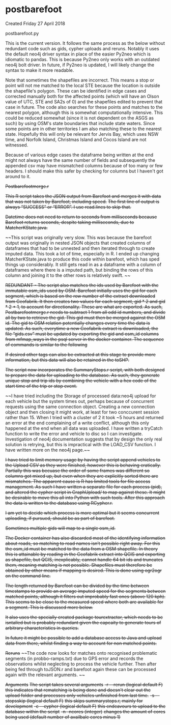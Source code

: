 # postbarefoot
Created Friday 27 April 2018

postbarefoot.py

This is the current version. It follows the same process as the below without redundant code such as gids, cypher uploads and reruns.
Notably it uses the default neo4j driver syntax in place of the easier Py2neo which is idiomatic to pandas. This is because Py2neo only works with an outdated neo4j bolt driver. In future, if Py2neo is updated, I will likely change the syntax to make it more readable.

Note that sometimes the shapefiles are incorrect. This means a stop or point will not me matched to the local STE because the location is outside the shapefile's polygon. These can be identified in edge cases and corrected manually both for the affected points (which will have an Olson value of UTC, STE and SA2s of 0) and the shapefiles edited to prevent that case in future. The code also searches for these points and matches to the nearest polygon, although this is somewhat computationally intensive. This could be reduced somewhat (since it is not dependent on the ASGS as such) by using OSM's state boundaries that include state waters. Since some points are in other territories I am also matching these to the nearest state. Hopefully this will only be relevant for Jervis Bay, which uses NSW time, and  Norfolk Island, Christmas Island and Cocos Island are not witnessed.

Because of various edge cases the dataframe being written at the end might not always have the same number of fields and subsequently the appended csv may have mismatched columns because of too many or few headers. I should make this safer by checking for columns but I haven't got around to it.

~~Postbarefootmerge.r~~

~~This R script takes the JSON output from Barefoot and merges it with data that was not taken by Barefoot, including speed.~~
~~The first line of output is always “SUCCESS” or “ERROR”. I use read.lines to skip that.~~

~~Datetime does not need to return to seconds from milliseconds because Barefoot returns seconds, despite taking milliseconds, due to MatcherKState.java.~~


~~This script was originally very slow. This was because the barefoot output was originally in nested JSON objects that created columns of dataframes that had to be unnested and then iterated through to create imputed data. This took a lot of time, especially in R. I ended up changing MatcherKState.java to produce this code within barefoot, which has sped things up considerably. It still gets read in as a dataframe with a column of dataframes where there is a imputed path, but binding the rows of this column and joining it to the other rows is relatively swift. ~~


~~REDUNDANT - The script also matches the ids used by Barefoot with the immutable osm_ids used by OSM. Barefoot initially uses the gid for each segment, which is based on the row number of the extract downloaded from Geofabrik. It then creates two values for each segment, gid * 2 and gid * 2 + 1, to account for directionality. These are what are exported. As such, Postbarefootmerge.r needs to subtract 1 from all odd id numbers, and divide all by two to retrieve the gid. This gid must then be merged against the OSM id. The gid to OSM relation potentially changes every time the data is updated. As such, everytime a new Geofabrik extract is downloaded, the file “gids.csv” must be updated by exporting the gid and osm_id columns from mfmap_ways in the psql server in the docker container. The sequence of commands is similar to the following~~

~~If desired other tags can also be extracted at this stage to provide more information, but this data will also be retained in the toSHP.~~

~~The script now incorporates the SummaryStops.r script, with both designed to prepare the data for uploading to the database. As such, they generate unique stop and trip ids by combining the vehicle with a hex code of the start time of the trip or stop event.~~

~~I have tried including the Storage of processed data:neo4j upload for each vehicle but the system times out, perhaps because of concurrent requests using the same connection object. Creating a new connection object and then closing it might work, at least for two conccurent session rather than 15. When I tried with a cluster of 2 it took ~5 hours and returned an error at the end complaining of a write conflict, although this only happened at the end when all data was uploaded. I have written a tryCatch function to write the error and vehicle to disc so I can investigate. Investigation of neo4j documentation suggests that by design the only real solution is retrying, but this is impractical with the LOAD_CSV function. I have written more on the neo4j page.~~

~~I have tried to limit memory usage by having the script append vehicles to the Upload CSV as they were finished, however this is behaving eratically. Partially this was becuase the order of some frames was different so columns got mixed up, but even when they are explicitly sorted there are mismatches. The apparent cause is R has limited tools for file access management. As such I have written a separate file for each process (pid), and altered the cypher script in GraphUpload/ to map against these. It might be desirable to move this all into Python with such tools. After this approach the data is written to the database using RCypher.r.~~

~~I am yet to decide which process is more optimal but it seems concurrent uploading, if pursued, should be as part of barefoot.~~

~~Sometimes multiple gids will map to a single osm_id.~~


~~The Docker container has also discarded most of the identifying information about roads, so matching to road names isn’t possible right away. For this the osm_id must be matched to the data from a OSM shapefile. In theory this is attainable by reading in the Geofabrik extract into QGIS and exporting as shapefile, but QGIS, inexplicably, cannot handle 64 bit ids and truncates them, meaning matching is not possible. Shapefiles must therefore be obtained by other means if mapping is desired. This is done using ogr2ogr on the command line.~~

~~The length returned by Barefoot can be divided by the time between timestamps to provide an average imputed speed for the segments between matched points, although it filters out improbably fast ones (above 120 kph). This seems to be close to the measured speed where both are available for a segment. This is discussed more below.~~

~~It also uses the specially created package tourextractor, which needs to be isntalled but is probably redundant given the capcaity to generate tours of arbitrary characteristics in queries.~~

~~In future it might be possible to add a database access to Java and upload data from there, whilst finding a way to account for non matched points.~~

~~Reruns~~
~~The code now looks for matches onto recognised problematic segments (in probbo-ramps.txt) due to GPS error and records the observations whilst neglecting to process the vehicle further. Then after being fed through toJSON.r and barefoot again these can be processed again with the relevant arguments. ~~

~~Arguments~~
~~The script takes several arguments~~
~~-r --rerun (logical default F)~~
~~this indicates that rematching is being done and doesn't clear out the upload folder and processes only vehicles unfinished from last time.~~
~~-s --stopsskip (logical default F)~~
~~this skips summarystops.r, mainly for development~~
~~-c --cypher (logical default F)~~
~~this endeavours to upload to the database within the script~~
~~-n -ncores (integer)~~
~~changes the amount of cores being used (default number of availbale cores minus 1)~~



